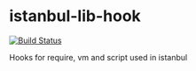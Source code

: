 # istanbul-lib-hook

[![Build Status](https://travis-ci.org/istanbuljs/istanbul-lib-hook.svg?branch=main)](https://travis-ci.org/istanbuljs/istanbul-lib-hook)

Hooks for require, vm and script used in istanbul
